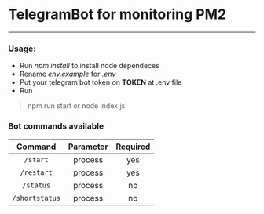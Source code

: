 # TelegramBot for monitoring PM2
***
### Usage:
* Run *npm install* to install node dependeces
* Rename *env.example* for *.env* 
* Put your telegram bot token on **TOKEN** at .env file
* Run

>npm run start
or
>node index.js

### Bot commands available

|Command|Parameter|Required|
|:-----:|:-------:|:------:|
|<code>/start</code>|process|yes|
|<code>/restart</code>|process|yes|
|<code>/status</code>|process|no|
|<code>/shortstatus</code>|process|no|



